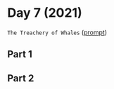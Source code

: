 # Day 7 (2021)

`The Treachery of Whales` ([prompt](https://adventofcode.com/2021/day/7))

## Part 1

## Part 2

